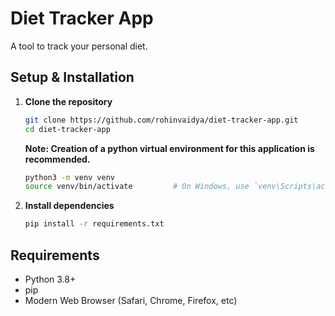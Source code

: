 # Diet Tracker App

A tool to track your personal diet.

## Setup & Installation

1. **Clone the repository**
    ```bash
    git clone https://github.com/rohinvaidya/diet-tracker-app.git
    cd diet-tracker-app
    ```

    **Note: Creation of a python virtual environment for this application is recommended.**
    ```bash
    python3 -m venv venv
    source venv/bin/activate         # On Windows, use `venv\Scripts\activate`
    ```


2. **Install dependencies**
    ```bash
    pip install -r requirements.txt
    ```

## Requirements

- Python 3.8+
- pip
- Modern Web Browser (Safari, Chrome, Firefox, etc)
